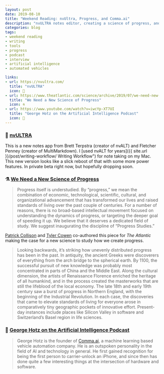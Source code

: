 ```yaml
---
layout: post
date: 2019-08-10
title: "Weekend Reading: nvUltra, Progress, and Comma.ai"
description: "nvULTRA notes editor, creating a science of progress, and George Hotz on Comma.ai."
categories: blog
tags:
- weekend reading
- writing
- tools
- progress
- podcast
- interview
- artificial intelligence
- automated vehicles

links:
- url: https://nvultra.com/
  title: "nvULTRA"
  icon: 📝
- url: https://www.theatlantic.com/science/archive/2019/07/we-need-new-science-progress/594946/
  title: "We Need a New Science of Progress"
  icon: ⚗️
- url: https://www.youtube.com/watch?v=iwcYp-XT7UI
  title: "George Hotz on the Artificial Intelligence Podcast"
  icon: 🚙
---
```


### 📝 [nvULTRA](https://nvultra.com/ "nvULTRA")

This is a new notes app from Brett Terpstra (creator of nvALT) and Fletcher Penney (creator of MultiMarkdown). I [used nvALT for years]({{ site.url }}/post/writing-workflow/ 
Writing Workflow") for note taking on my Mac. This new version looks like a slick reboot of that with some more power features. In private beta right now, but hopefully dropping soon.

### ⚗️ [We Need a New Science of Progress](https://www.theatlantic.com/science/archive/2019/07/we-need-new-science-progress/594946/ "We Need a New Science of Progress")

> Progress itself is understudied. By “progress,” we mean the combination of economic, technological, scientific, cultural, and organizational advancement that has transformed our lives and raised standards of living over the past couple of centuries. For a number of reasons, there is no broad-based intellectual movement focused on understanding the dynamics of progress, or targeting the deeper goal of speeding it up. We believe that it deserves a dedicated field of study. We suggest inaugurating the discipline of “Progress Studies.”

[Patrick Collison](https://twitter.com/patrickc "Patrick Collison") and [Tyler Cowen](https://twitter.com/tylercowen "Tyler Cowen") co-authored this piece for *The Atlantic* making the case for a new science to study how we create progress.

> Looking backwards, it’s striking how unevenly distributed progress has been in the past. In antiquity, the ancient Greeks were discoverers of everything from the arch bridge to the spherical earth. By 1100, the successful pursuit of new knowledge was probably most concentrated in parts of China and the Middle East. Along the cultural dimension, the artists of Renaissance Florence enriched the heritage of all humankind, and in the process created the masterworks that are still the lifeblood of the local economy. The late 18th and early 19th century saw a burst of progress in Northern England, with the beginning of the Industrial Revolution. In each case, the discoveries that came to elevate standards of living for everyone arose in comparatively tiny geographic pockets of innovative effort. Present-day instances include places like Silicon Valley in software and Switzerland’s Basel region in life sciences.

### 🚙 [George Hotz on the Artificial Intelligence Podcast](https://www.youtube.com/watch?v=iwcYp-XT7UI "George Hotz on the Artificial Intelligence Podcast")

> George Hotz is the founder of [Comma.ai](http://comma.ai/ "Comma.ai"), a machine learning based vehicle automation company. He is an outspoken personality in the field of AI and technology in general. He first gained recognition for being the first person to carrier-unlock an iPhone, and since then has done quite a few interesting things at the intersection of hardware and software.
